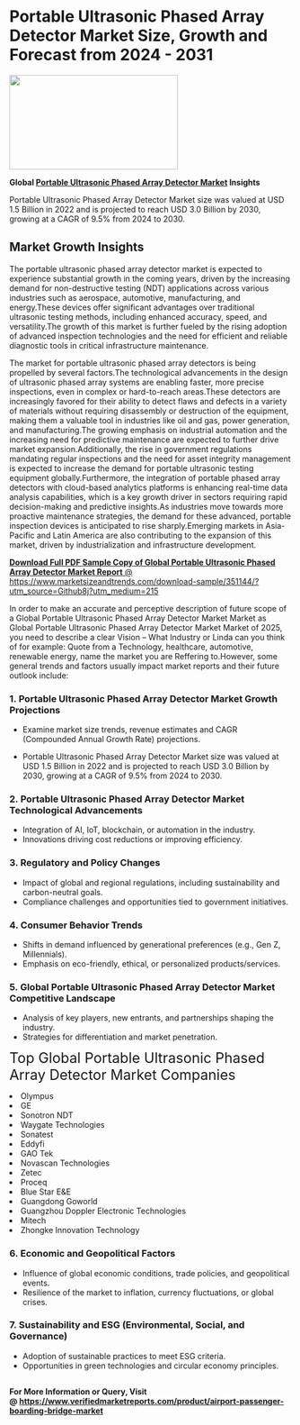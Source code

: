 <H1>Portable Ultrasonic Phased Array Detector Market Size, Growth and Forecast from 2024 - 2031</H1><img class="aligncenter size-medium wp-image-584254" src="https://thirdeyenews.in/wp-content/uploads/2024/09/Global-Market-Research-300x168.jpeg" alt="" width="300" height="168" /><p><strong>Global&nbsp;<a href="https://www.marketsizeandtrends.com/download-sample/351144/?utm_source=Github8j?utm_medium=215">Portable Ultrasonic Phased Array Detector Market</a> Insights</strong></p><p>Portable Ultrasonic Phased Array Detector Market size was valued at USD 1.5 Billion in 2022 and is projected to reach USD 3.0 Billion by 2030, growing at a CAGR of 9.5% from 2024 to 2030.</p><p><h2>Market Growth Insights</h2> <p>The portable ultrasonic phased array detector market is expected to experience substantial growth in the coming years, driven by the increasing demand for non-destructive testing (NDT) applications across various industries such as aerospace, automotive, manufacturing, and energy.These devices offer significant advantages over traditional ultrasonic testing methods, including enhanced accuracy, speed, and versatility.The growth of this market is further fueled by the rising adoption of advanced inspection technologies and the need for efficient and reliable diagnostic tools in critical infrastructure maintenance.</p> <p><a href="#"></a></p> <p>The market for portable ultrasonic phased array detectors is being propelled by several factors.The technological advancements in the design of ultrasonic phased array systems are enabling faster, more precise inspections, even in complex or hard-to-reach areas.These detectors are increasingly favored for their ability to detect flaws and defects in a variety of materials without requiring disassembly or destruction of the equipment, making them a valuable tool in industries like oil and gas, power generation, and manufacturing.The growing emphasis on industrial automation and the increasing need for predictive maintenance are expected to further drive market expansion.Additionally, the rise in government regulations mandating regular inspections and the need for asset integrity management is expected to increase the demand for portable ultrasonic testing equipment globally.Furthermore, the integration of portable phased array detectors with cloud-based analytics platforms is enhancing real-time data analysis capabilities, which is a key growth driver in sectors requiring rapid decision-making and predictive insights.As industries move towards more proactive maintenance strategies, the demand for these advanced, portable inspection devices is anticipated to rise sharply.Emerging markets in Asia-Pacific and Latin America are also contributing to the expansion of this market, driven by industrialization and infrastructure development.<p><a href="#"></p><p><span class=""><strong>Download Full PDF Sample Copy of Global Portable Ultrasonic Phased Array Detector Market Report</strong> @ <a href="https://www.marketsizeandtrends.com/download-sample/351144/?utm_source=Github8j?utm_medium=215" target="_blank">https://www.marketsizeandtrends.com/download-sample/351144/?utm_source=Github8j?utm_medium=215</a></span></p><p>In order to make an accurate and perceptive description of future scope of a Global&nbsp;Portable Ultrasonic Phased Array Detector Market Market as Global&nbsp;Portable Ultrasonic Phased Array Detector Market Market of 2025, you need to describe a clear Vision &ndash; What Industry or Linda can you think of for example: Quote from a Technology, healthcare, automotive, renewable energy, name the market you are Reffering to.However, some general trends and factors usually impact market reports and their future outlook include:</p><h3>1.&nbsp;<strong>Portable Ultrasonic Phased Array Detector Market Growth Projections</strong></h3><ul><li>Examine market size trends, revenue estimates and CAGR (Compounded Annual Growth Rate) projections.</li><li><p>Portable Ultrasonic Phased Array Detector Market size was valued at USD 1.5 Billion in 2022 and is projected to reach USD 3.0 Billion by 2030, growing at a CAGR of 9.5% from 2024 to 2030.</p></li></ul><h3>2.&nbsp;<strong>Portable Ultrasonic Phased Array Detector Market Technological Advancements</strong></h3><ul><li>Integration of AI, IoT, blockchain, or automation in the industry.</li><li>Innovations driving cost reductions or improving efficiency.</li></ul><h3>3.&nbsp;<strong>Regulatory and Policy Changes</strong></h3><ul><li>Impact of global and regional regulations, including sustainability and carbon-neutral goals.</li><li>Compliance challenges and opportunities tied to government initiatives.</li></ul><h3>4.&nbsp;<strong>Consumer Behavior Trends</strong></h3><ul><li>Shifts in demand influenced by generational preferences (e.g., Gen Z, Millennials).</li><li>Emphasis on eco-friendly, ethical, or personalized products/services.</li></ul><h3>5.&nbsp;<strong>Global Portable Ultrasonic Phased Array Detector Market Competitive Landscape</strong></h3><ul><li>Analysis of key players, new entrants, and partnerships shaping the industry.</li><li>Strategies for differentiation and market penetration.</li></ul><p data-pm-slice="1 1 []"><span style="color: inherit; font-family: inherit; font-size: 25px;">Top Global Portable Ultrasonic Phased Array Detector Market Companies</span></p><div class="" data-test-id=""><p><li>Olympus</li><li> GE</li><li> Sonotron NDT</li><li> Waygate Technologies</li><li> Sonatest</li><li> Eddyfi</li><li> GAO Tek</li><li> Novascan Technologies</li><li> Zetec</li><li> Proceq</li><li> Blue Star E&E</li><li> Guangdong Goworld</li><li> Guangzhou Doppler Electronic Technologies</li><li> Mitech</li><li> Zhongke Innovation Technology</li></p></div><h3>6.&nbsp;<strong>Economic and Geopolitical Factors</strong></h3><ul><li>Influence of global economic conditions, trade policies, and geopolitical events.</li><li>Resilience of the market to inflation, currency fluctuations, or global crises.</li></ul><h3>7.&nbsp;<strong>Sustainability and ESG (Environmental, Social, and Governance)</strong></h3><ul><li>Adoption of sustainable practices to meet ESG criteria.</li><li>Opportunities in green technologies and circular economy principles.</li></ul><h2><strong style="font-size: 14px;">For More Information or Query, Visit @&nbsp;</strong><a style="background-color: #ffffff; font-size: 14px;" href="https://www.marketsizeandtrends.com/report/portable-ultrasonic-phased-array-detector-market/" target="_blank">https://www.verifiedmarketreports.com/product/airport-passenger-boarding-bridge-market</a></h2>